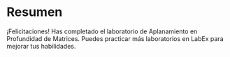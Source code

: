 # Resumen

¡Felicitaciones! Has completado el laboratorio de Aplanamiento en Profundidad de Matrices. Puedes practicar más laboratorios en LabEx para mejorar tus habilidades.
